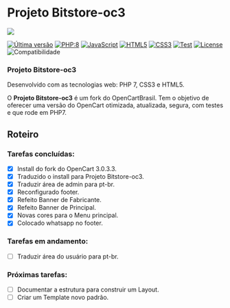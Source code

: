 Projeto Bitstore-oc3
================

<img src="https://github.com/bitstore-brasil/bitstore-oc3/blob/main/img/bitstore-font-code.svg">
<p align="left">
    <a href="./CHANGELOG.md"><img src="https://github.com/bitstore-brasil/bitstore-oc3/blob/main/img/pantherversion.svg" alt="Última versão"></a>
    <a href="https://www.php.net/releases/8.0/pt_BR.php" target="_blank"><img src="https://github.com/bitstore-brasil/bitstore-oc3/blob/main/img/php.svg" alt="PHP:8"></a>
    <a href="https://www.javascript.com/" target="_blank"><img src="https://github.com/bitstore-brasil/bitstore-oc3/blob/main/img/javascript.svg" alt="JavaScript"></a>
    <a href="https://www.w3schools.com/html/"><img src="https://github.com/bitstore-brasil/bitstore-oc3/blob/main/img/html5.svg" alt="HTML5"></a>
    <a href="https://www.w3schools.com/css/" target="_blank"><img src="https://github.com/bitstore-brasil/bitstore-oc3/blob/main/img/css3.svg" alt="CSS3"></a>
    <a href="https://github.com" target="_blank"><img src="https://github.com/bitstore-brasil/bitstore-oc3/blob/main/img/test.svg" alt="Test"></a>
    <a href="https://www.gnu.org/licenses/gpl-3.0.pt-br.html" target="_blank"><img src="https://github.com/bitstore-brasil/bitstore-oc3/blob/main/img/licenca.svg" alt="License"></a>
    <img src="https://img.shields.io/badge/opencart-3.0.3.3-blue.svg" alt="Compatibilidade">
</p>

### Projeto Bitstore-oc3

Desenvolvido com as tecnologias web: PHP 7, CSS3 e HTML5.

O **Projeto Bitstore-oc3** é um fork do OpenCartBrasil.
Tem o objetivo de oferecer uma versão do OpenCart otimizada, atualizada, segura, com testes e que rode em PHP7.


## Roteiro

### Tarefas concluídas:

- [x] Install do fork do OpenCart 3.0.3.3.
- [x] Traduzido o install para Projeto Bitstore-oc3.
- [x] Traduzir área de admin para pt-br.
- [x] Reconfigurado footer.
- [x] Refeito Banner de Fabricante.
- [x] Refeito Banner de Principal.
- [x] Novas cores para o Menu principal.
- [x] Colocado whatsapp no footer.

### Tarefas em andamento:

- [ ] Traduzir área do usuário para pt-br.

### Próximas tarefas:

- [ ] Documentar a estrutura para construir um Layout.
- [ ] Criar um Template novo padrão.
